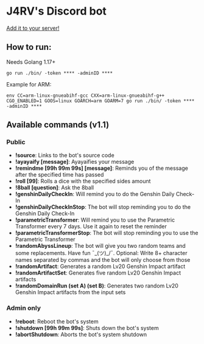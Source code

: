 # J4RV's Discord bot

[Add it to your server!](https://discord.com/api/oauth2/authorize?client_id=901475699699875880&permissions=412384290880&scope=bot)

## How to run:

Needs Golang 1.17+

```
go run ./bin/ -token **** -adminID ****
```

Example for ARM:
```
env CC=arm-linux-gnueabihf-gcc CXX=arm-linux-gnueabihf-g++ CGO_ENABLED=1 GOOS=linux GOARCH=arm GOARM=7 go run ./bin/ -token **** -adminID ****
```

## Available commands (v1.1)

### Public

- **!source**: Links to the bot's source code
- **!ayayaify [message]**: Ayayaifies your message
- **!remindme [99h 99m 99s] [message]**: Reminds you of the message after the specified time has passed
- **!roll [99]**: Rolls a dice with the specified sides amount
- **!8ball [question]**: Ask the 8ball
- **!genshinDailyCheckIn**: Will remind you to do the Genshin Daily Check-In
- **!genshinDailyCheckInStop**: The bot will stop reminding you to do the Genshin Daily Check-In
- **!parametricTransformer**: Will remind you to use the Parametric Transformer every 7 days. Use it again to reset the reminder
- **!parametricTransformerStop**: The bot will stop reminding you to use the Parametric Transformer
- **!randomAbyssLineup**: The bot will give you two random teams and some replacements. Have fun ¯\_(ツ)_/¯. Optional: Write 8+ character names separated by commas and the bot will only choose from those
- **!randomArtifact**: Generates a random Lv20 Genshin Impact artifact
- **!randomArtifactSet**: Generates five random Lv20 Genshin Impact artifacts
- **!randomDomainRun (set A) (set B)**: Generates two random Lv20 Genshin Impact artifacts from the input sets

### Admin only

- **!reboot**: Reboot the bot's system
- **!shutdown [99h 99m 99s]**: Shuts down the bot's system
- **!abortShutdown**: Aborts the bot's system shutdown
